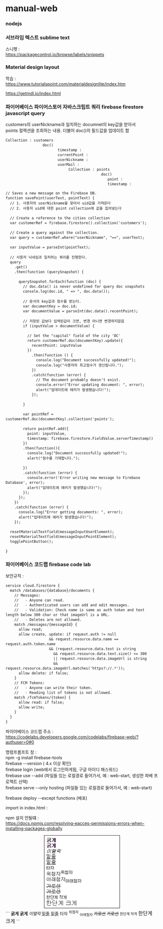 # manual-web

### nodejs

### 서브라임 텍스트 sublime text
스니펫 :  
https://packagecontrol.io/browse/labels/snippets  


### Material design layout
학습 :  
https://www.tutorialspoint.com/materialdesignlite/index.htm  

https://getmdl.io/index.html    

### 파이어베이스 파이어스토어 자바스크립트 쿼리 firebase firestore javascript query

customers의 userNickname과 일치하는 documnet의 key값을 받아서  
points 컬렉션을 조회하는 내용. 더불어 doc()의 필드값을 업데이트 함  
```
Collection : customers
                 doc()
                        timestamp :
                        currentPoint :
                        userNickname :
                        userMail : 
                             Collection : points
                                            doc()
                                               point :
                                               timestamp :
```
```
// Saves a new message on the Firebase DB.
function savePoint(userText, pointText) {
  // 1. 사용자의 userNickname을 찾아서 uid값을 가져온다
  // 2. 사용자 uid에 대한 point collection에 값을 집어넣는다

  // Create a reference to the cities collection
  var customerRef = firebase.firestore().collection('customers');

  // Create a query against the collection.
  var query = customerRef.where("userNickname", "==", userText);

  var inputValue = parseInt(pointText);

  // 사용자 닉네임과 일치하는 쿼리를 진행한다.
  query
    .get()
    .then(function (querySnapshot) {

      querySnapshot.forEach(function (doc) {
        // doc.data() is never undefined for query doc snapshots
        console.log(doc.id, " => ", doc.data());

        // 문서의 key값과 점수를 받는다.
        var documentKey = doc.id;
        var documentValue = parseInt(doc.data().recentPoint);

        // 저장된 값보다 입력된값이 크면, 변경 아니면 변경하지않음
        if (inputValue > documentValue) {

          // Set the "capital" field of the city 'DC'
          return customerRef.doc(documentKey).update({
            recentPoint: inputValue
          })
            .then(function () {
              console.log("Document successfully updated!");
              console.log("사용자의 최고점수가 갱신됩니다.");
            })
            .catch(function (error) {
              // The document probably doesn't exist.
              console.error("Error updating document: ", error);
              alert("업데이트에 에러가 발생했습니다!");
            });
            
        }

        var pointRef = customerRef.doc(documentKey).collection('points');

        return pointRef.add({
          point: inputValue,
          timestamp: firebase.firestore.FieldValue.serverTimestamp()
        })
        .then(function(){
          console.log("Document successfully updated!");
          alert("점수를 기재합니다.");

        })
        .catch(function (error) {
          console.error('Error writing new message to Firebase Database', error);
          alert("업데이트에 에러가 발생했습니다!");
        });
      });
    })
    .catch(function (error) {
      console.log("Error getting documents: ", error);
      alert("업데이트에 에러가 발생했습니다!");
    });

  resetMaterialTextfield(messageInputUserElement);
  resetMaterialTextfield(messageInputPointElement);
  togglePointButton();

}
```

### 파이어베이스 코드랩 firebase code lab

보안규칙 : 
```
service cloud.firestore {
  match /databases/{database}/documents {
    // Messages:
    //   - Anyone can read.
    //   - Authenticated users can add and edit messages.
    //   - Validation: Check name is same as auth token and text length below 300 char or that imageUrl is a URL.
    //   - Deletes are not allowed.
    match /messages/{messageId} {
      allow read;
      allow create, update: if request.auth != null
                    && request.resource.data.name == request.auth.token.name
                    && (request.resource.data.text is string
                      && request.resource.data.text.size() <= 300
                      || request.resource.data.imageUrl is string
                      && request.resource.data.imageUrl.matches('https?://.*'));
      allow delete: if false;
    }
    // FCM Tokens:
    //   - Anyone can write their token.
    //   - Reading list of tokens is not allowed.
    match /fcmTokens/{token} {
      allow read: if false;
      allow write;
    }
  }
}
```

파이어베이스 코드랩 주소 :  
https://codelabs.developers.google.com/codelabs/firebase-web/?authuser=0#0  

명령프롬프트 창 :  
npm -g install firebase-tools  
firebase --version ( 4.x 이상 확인)  
firebase login (web에서 로그인하게됨, 구글 아이디 패스워드)  
firebase use --add (파일들 있는 로컬경로 들어가서, 예 : web-start, 생성한 파베 프로젝트 선택)  
firebase serve --only hosting (파일들 있는 로컬경로 들어가서, 예 : web-start)  

firebase deploy --except functions (배포)

import in index.html :   
<script src="/__/firebase/5.7.3/firebase-app.js"></script>  
<script src="/__/firebase/5.7.3/firebase-auth.js"></script>  
<script src="/__/firebase/5.7.3/firebase-storage.js"></script>  
<script src="/__/firebase/5.7.3/firebase-messaging.js"></script>  
<script src="/__/firebase/5.7.3/firebase-firestore.js"></script>  
<script src="/__/firebase/init.js"></script>  

npm 설치 안될떄 :  
https://docs.npmjs.com/resolving-eacces-permissions-errors-when-installing-packages-globally  

<center><img src="/1.png"></center>
```
<b>굵게</b>  
<strong>굵게</strong>  
<i>이탤릭</i>  
<u>밑줄</u>  
<ins>밑줄</ins>  
<tt>타자</tt>  
<sup>위첨자</sup>  
<sub>아래첨자</sub>  
<s>가로선</s>  
<del>가로선</del>  
<small>한단계 작게</small>  
<big>한단계 크게</big>  
 ```
